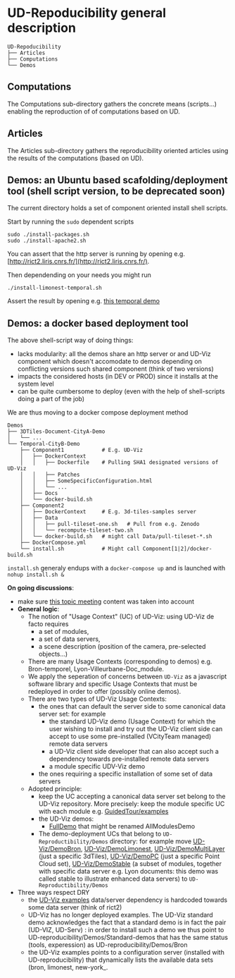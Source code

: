 # UD-Repoducibility general description
```
UD-Repoducibility
├── Articles
├── Computations
└── Demos
```

## Computations
The Computations sub-directory gathers the concrete means (scripts...) enabling the reproduction of of computations based on UD.

## Articles
The Articles sub-directory gathers the reproducibility oriented articles using the results of the computations (based on UD).

## Demos: an Ubuntu based scafolding/deployment tool (shell script version, to be deprecated soon)
The current directory holds a set of component oriented install shell scripts. 

Start by running the `sudo` dependent scripts
```
sudo ./install-packages.sh
sudo ./install-apache2.sh
```
You can assert that the http server is running by opening e.g. [http://rict2.liris.cnrs.fr/](http://rict2.liris.cnrs.fr/).

Then dependending on your needs you might run
```
./install-limonest-temporal.sh
```
Assert the result by opening e.g. [this temporal demo](http://rict2.liris.cnrs.fr/UD-Viz-Temporal-Limonest/UDV-Core/examples/DemoTemporal/Demo.html)

## Demos: a docker based deployment tool
The above shell-script way of doing things:
 - lacks modularity: all the demos share an http server or and UD-Viz component which doesn't accomodate to demos depending on conflicting versions such shared component (think of two versions)
 - impacts the considered hosts (in DEV or PROD) since it installs at the system level
 - can be quite cumbersome to deploy (even with the help of shell-scripts doing a part of the job)
 
We are thus moving to a docker compose deployment method
```
Demos
├── 3DTiles-Document-CityA-Demo
│   └── ...
└── Temporal-CityB-Demo
    ├── Component1            # E.g. UD-Viz
    │   ├── DockerContext
    │   │   ├── Dockerfile    # Pulling SHA1 designated versions of UD-Viz
    │   │   ├── Patches
    │   │   ├── SomeSpecificConfiguration.html
    │   │   └── ...
    │   ├── Docs
    │   └── docker-build.sh
    ├── Component2
    │   ├── DockerContext     # E.g. 3d-tiles-samples server
    │   ├── Data
    │   │   ├── pull-tileset-one.sh   # Pull from e.g. Zenodo
    │   │   └── recompute-tileset-two.sh
    │   └── docker-build.sh   # might call Data/pull-tileset-*.sh
    ├── DockerCompose.yml
    └── install.sh            # Might call Component[1|2]/docker-build.sh  
```

`install.sh` generaly endups with a `docker-compose up` and is launched with `nohup install.sh &`
 
**On going discussions**:
 - make sure [this topic meeting](https://github.com/VCityTeam/VCity/wiki/2019_12_20_VJA_EBO) content was taken into account
 - **General logic**: 
    * The notion of "Usage Context" (UC) of UD-Viz: using UD-Viz de facto requires
       - a set of modules, 
       - a set of data servers,
       - a scene description (position of the camera, pre-selected objects...)
    * There are many Usage Contexts (corresponding to demos) e.g. Bron-temporel, Lyon-Villeurbane-Doc_module.
    * We apply the seperation of concerns between `UD-Viz` as a javascript software library and specific Usage Contexts that must be redeployed in order to offer (possibly online demos).
    * There are two types of UD-Viz Usage Contexts:
       - the ones that can default the server side to some canonical data server set: for example
          * the standard UD-Viz demo (Usage Context) for which the user wishing to install and try out the UD-Viz client side can accept to use some pre-installed (VCityTeam managed) remote data servers
          * a UD-Viz client side developer that can also accept such a dependency towards pre-installed remote data servers
          * a module specific UDV-Viz demo
       - the ones requiring a specific installation of some set of data servers<br>
    * Adopted principle: 
      * keep the UC accepting a canonical data server set belong to the UD-Viz repository. More precisely: keep the module specific UC with each module e.g. [GuidedTour/examples](https://github.com/VCityTeam/UD-Viz/tree/master/UD-Viz-Core/src/Modules/GuidedTour/examples)
      * the  UD-Viz demos:
        - [FullDemo](https://github.com/VCityTeam/UD-Viz/tree/master/UD-Viz-Core/examples/DemoFull) that might be renamed AllModulesDemo
      * The demo-deployment UCs that belong to `UD-Reproductibility/Demos` directory: for example move [UD-Viz/DemoBron](https://github.com/VCityTeam/UD-Viz/tree/master/UD-Viz-Core/examples/DemoBron), [UD-Viz/DemoLimonest](https://github.com/VCityTeam/UD-Viz/tree/master/UD-Viz-Core/examples/DemoLimonest), [UD-Viz/DemoMultiLayer](https://github.com/VCityTeam/UD-Viz/tree/master/UD-Viz-Core/examples/DemoMultiLayer) (just a specific 3dTiles), [UD-Viz/DemoPC](https://github.com/VCityTeam/UD-Viz/tree/master/UD-Viz-Core/examples/DemoPC) (just a specific Point Cloud set), [UD-Viz/DemoStable](https://github.com/VCityTeam/UD-Viz/tree/master/UD-Viz-Core/examples/DemoStable) (a subset of modules, together with specific data server e.g. Lyon documents: this demo was called stable to illustrate enhanced data servers) to `UD-Reproductibility/Demos` 
 - Three ways respect DRY
   * the [UD-Viz examples](https://github.com/VCityTeam/UD-Viz/tree/master/UD-Viz-Core/examples/DemoFull) data/server dependency is hardcoded towards some data server (think of rict2)
   * UD-Viz has no longer deployed examples. The UD-Viz standard demo acknowledges the fact that a standard demo is in fact the pair (UD-VIZ, UD-Serv) : in order to install such a demo we thus point to UD-reproducibility/Demos/Standard-demos that has the same status (tools, experession) as UD-reproducibility/Demos/Bron
   * the UD-Viz examples points to a configuration server (installed with UD-reproducibility) that dynamically lists the available data sets (bron, limonest, new-york_. 
